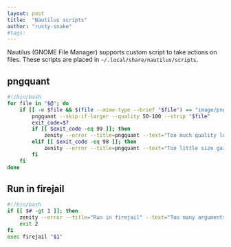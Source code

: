 ```yaml
---
layout: post
title:  "Nautilus scripts"
author: "rusty-snake"
#tags:
---
```


Nautilus (GNOME File Manager) supports custom script to take actions on files.
These scripts are placed in `~/.local/share/nautilus/scripts`.

## pngquant

~~~ bash
#!/bin/bash
for file in "$@"; do
    if [[ -e $file && $(file --mime-type --brief "$file") == "image/png" ]]; then
        pngquant --skip-if-larger --quality 50-100 --strip "$file"
        exit_code=$?
        if [[ $exit_code -eq 99 ]]; then
            zenity --error --title=pngquant --text="Too much quality loss. Image can not be converted."
        elif [[ $exit_code -eq 98 ]]; then
            zenity --error --title=pngquant --text="Too little size gain. Image can not be converted."
        fi
    fi
done
~~~

## Run in firejail

~~~ bash
#!/bin/bash
if [[ $# -gt 1 ]]; then
    zenity --error --title="Run in firejail" --text="Too many arguments.\n\nYou can only run one program in firejail."
    exit 2
fi
exec firejail "$1"
~~~

